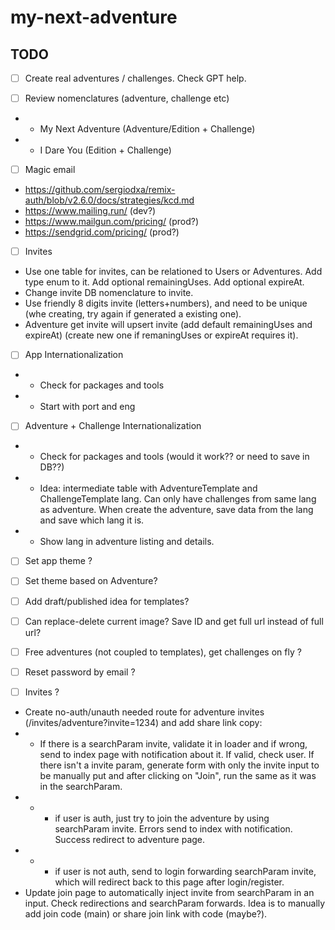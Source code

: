 # my-next-adventure

## TODO

- [ ] Create real adventures / challenges. Check GPT help.

- [ ] Review nomenclatures (adventure, challenge etc)
- - My Next Adventure (Adventure/Edition + Challenge)
- - I Dare You (Edition + Challenge)

- [ ] Magic email
- https://github.com/sergiodxa/remix-auth/blob/v2.6.0/docs/strategies/kcd.md
- https://www.mailing.run/ (dev?)
- https://www.mailgun.com/pricing/ (prod?)
- https://sendgrid.com/pricing/ (prod?)

- [ ] Invites
- Use one table for invites, can be relationed to Users or Adventures. Add type enum to it. Add optional remainingUses. Add optional expireAt.
- Change invite DB nomenclature to invite.
- Use friendly 8 digits invite (letters+numbers), and need to be unique (whe creating, try again if generated a existing one).
- Adventure get invite will upsert invite (add default remainingUses and expireAt) (create new one if remaningUses or expireAt requires it).

- [ ] App Internationalization
- - Check for packages and tools
- - Start with port and eng

- [ ] Adventure + Challenge Internationalization
- - Check for packages and tools (would it work?? or need to save in DB??)
- - Idea: intermediate table with AdventureTemplate and ChallengeTemplate lang. Can only have challenges from same lang as adventure. When create the adventure, save data from the lang and save which lang it is.
- - Show lang in adventure listing and details.

- [ ] Set app theme ?

- [ ] Set theme based on Adventure?

- [ ] Add draft/published idea for templates?

- [ ] Can replace-delete current image? Save ID and get full url instead of full url?

- [ ] Free adventures (not coupled to templates), get challenges on fly ?

- [ ] Reset password by email ?

- [ ] Invites ?
- Create no-auth/unauth needed route for adventure invites (/invites/adventure?invite=1234) and add share link copy:
- - If there is a searchParam invite, validate it in loader and if wrong, send to index page with notification about it. If valid, check user. If there isn't a invite param, generate form with only the invite input to be manually put and after clicking on "Join", run the same as it was in the searchParam.
- - - if user is auth, just try to join the adventure by using searchParam invite. Errors send to index with notification. Success redirect to adventure page.
- - - if user is not auth, send to login forwarding searchParam invite, which will redirect back to this page after login/register.
- Update join page to automatically inject invite from searchParam in an input. Check redirections and searchParam forwards. Idea is to manually add join code (main) or share join link with code (maybe?).
